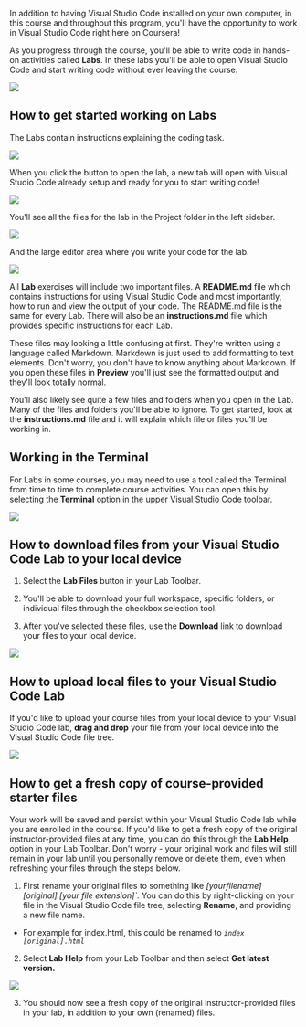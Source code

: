 In addition to having Visual Studio Code installed on your own computer, in this course and throughout this program, you'll have the opportunity to work in Visual Studio Code right here on Coursera!

As you progress through the course, you'll be able to write code in hands-on activities called **Labs**. In these labs you'll be able to open Visual Studio Code and start writing code without ever leaving the course.

![](https://d3c33hcgiwev3.cloudfront.net/imageAssetProxy.v1/vGowNP9VQ-iqMDT_VQPoGg_8b07efd976544e35a6f193cac219c4f1_Screen-Shot-2022-06-24-at-3.39.41-PM.png?expiry=1704499200000&hmac=jLD8pMV0tXHYGIEcl4fw0kSE2X3ze96krvudua-WVME)

## How to get started working on Labs

The Labs contain instructions explaining the coding task.

![](https://d3c33hcgiwev3.cloudfront.net/imageAssetProxy.v1/iKUP2iD8QV-lD9og_LFfqw_7c22d2f4938c48a18c9cf8d9e1613cf1_Screen-Shot-2022-06-24-at-12.54.48-PM.png?expiry=1704499200000&hmac=i3VRSLK0BSh7-0oeZDiqHUFGVbt67cvw6kPHGd_0EYk)

When you click the button to open the lab, a new tab will open with Visual Studio Code already setup and ready for you to start writing code!

![](https://d3c33hcgiwev3.cloudfront.net/imageAssetProxy.v1/j2bI-PfPRP2myPj3z7T9RQ_d20ba050929b4f13b1cdecf66973caf1_Screen-Shot-2022-06-24-at-3.42.35-PM.png?expiry=1704499200000&hmac=F-etBpqw_p3kidjP22Fmt6KL_oIMP2bf89SGgg1Wccg)

You'll see all the files for the lab in the Project folder in the left sidebar.

![](https://d3c33hcgiwev3.cloudfront.net/imageAssetProxy.v1/Lj6w04QzSnG-sNOEM7pxzQ_ff173aadfaed42edb87ca2c1638ab8f1_files.png?expiry=1704499200000&hmac=t7mwVsOBoTzwIDSNifAjuidBScJXzuRWQS4Q0lf-HUc)

And the large editor area where you write your code for the lab.

![](https://d3c33hcgiwev3.cloudfront.net/imageAssetProxy.v1/0I0KDNoPQsONCgzaD2LDjw_ecc373151e254b37a17f200b026ba4f1_editor.png?expiry=1704499200000&hmac=W-pNo9mGe8r4ZzonH_L9jv5fU3IiSCU_Uuj-G0-mZMo)

All **Lab** exercises will include two important files. A **README.md** file which contains instructions for using Visual Studio Code and most importantly, how to run and view the output of your code. The README.md file is the same for every Lab. There will also be an **instructions.md** file which provides specific instructions for each Lab.

These files may looking a little confusing at first. They're written using a language called Markdown. Markdown is just used to add formatting to text elements. Don't worry, you don't have to know anything about Markdown. If you open these files in **Preview** you'll just see the formatted output and they'll look totally normal.

You'll also likely see quite a few files and folders when you open in the Lab. Many of the files and folders you'll be able to ignore. To get started, look at the **instructions.md** file and it will explain which file or files you'll be working in.

## **Working in the Terminal**

For Labs in some courses, you may need to use a tool called the Terminal from time to time to complete course activities. You can open this by selecting the **Terminal** option in the upper Visual Studio Code toolbar.

![](https://d3c33hcgiwev3.cloudfront.net/imageAssetProxy.v1/GE5YoBvqT9-OWKAb6m_fKQ_f929f837d3d74250b00d1603fb3c09f1_VSCode-Terminal-Example.png?expiry=1704499200000&hmac=cXQEh5TIysTUiPSuyVnoQ5JmjVc5oN7AItpjHYB4gT8)

## **How to download files from your Visual Studio Code Lab to your local device**

1. Select the **Lab Files** button in your Lab Toolbar.

2. You'll be able to download your full workspace, specific folders, or individual files through the checkbox selection tool.

3. After you've selected these files, use the **Download** link to download your files to your local device.

![](https://d3c33hcgiwev3.cloudfront.net/imageAssetProxy.v1/ghF76i7AT7GRe-ouwL-x7w_70c41b2336dc4f71bb3d2d43debb3bf1_Lab-VSCode-File-Download.png?expiry=1704499200000&hmac=JKfJl9C0Y_-h-I24phy_bmnPKhlkEzq8M5L5bDcNG0k)

## **How to upload local files to your Visual Studio Code Lab**

If you'd like to upload your course files from your local device to your Visual Studio Code lab, **drag and drop** your file from your local device into the Visual Studio Code file tree.

![](https://d3c33hcgiwev3.cloudfront.net/imageAssetProxy.v1/5cTZREu6TPeE2URLumz3Aw_534ba92baca54f6caf5ecd5868f9f7f1_VSCode-File-Upload.png?expiry=1704499200000&hmac=nmNdZJo8k1IlX6LtM0BSt9OE1TvceG2Bvf8YJ2TvfaY)

## **How to get a fresh copy of course-provided starter files**

Your work will be saved and persist within your Visual Studio Code lab while you are enrolled in the course. If you'd like to get a fresh copy of the original instructor-provided files at any time, you can do this through the **Lab Help** option in your Lab Toolbar. Don't worry - your original work and files will still remain in your lab until you personally remove or delete them, even when refreshing your files through the steps below.

1. First rename your original files to something like _[yourfilename] [original].[your file extension]`._ You can do this by right-clicking on your file in the Visual Studio Code file tree, selecting **Rename**, and providing a new file name.

- For example for index.html, this could be renamed to _`index [original].html`_
    

2. Select **Lab Help** from your Lab Toolbar and then select **Get latest version.**

![](https://d3c33hcgiwev3.cloudfront.net/imageAssetProxy.v1/uvEGQQCcTbKxBkEAnP2ykg_dc267fc7d0d94384b64a731a39e8d5f1_Refresh-Lab-Files.png?expiry=1704499200000&hmac=UJoyFb41Vy24o8OOV9i_5Giu18CY_NY9MkuTUsFRJyI)

3. You should now see a fresh copy of the original instructor-provided files in your lab, in addition to your own (renamed) files.